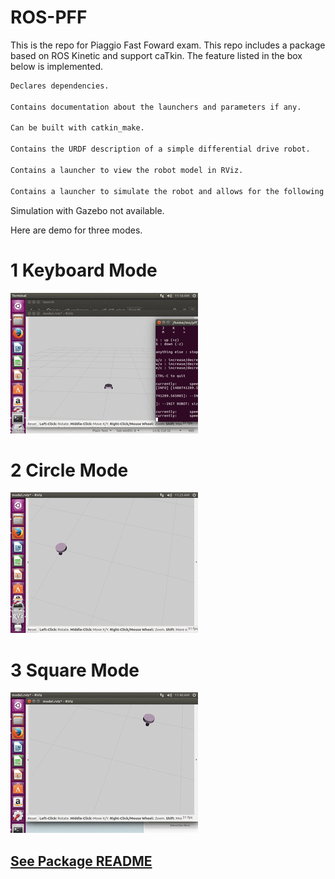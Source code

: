 # ROS-PFF
This is the repo for Piaggio Fast Foward exam.
This repo includes a package based on ROS Kinetic and support caTkin.
The feature listed in the box below is implemented. 
```bash
Declares dependencies.

Contains documentation about the launchers and parameters if any.

Can be built with catkin_make.

Contains the URDF description of a simple differential drive robot.

Contains a launcher to view the robot model in RViz.

Contains a launcher to simulate the robot and allows for the following functionality via launcher parameters: keyboard, circle and square
```
Simulation with Gazebo not available.

Here are demo for three modes.

# 1 Keyboard Mode
![Alt text](gif/keyboard.gif?raw=true "Keyboard Mode")

# 2 Circle Mode
![Alt text](gif/circle.gif?raw=true "Circle Mode")

# 3 Square Mode
![Alt text](gif/square.gif?raw=true "Square Mode")

## [See Package README](pff_workspace/src/README.md)
